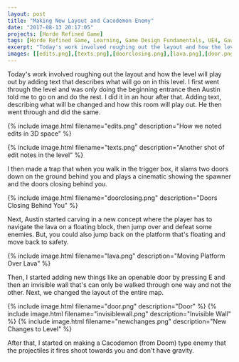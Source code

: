 ```yaml
---
layout: post
title: "Making New Layout and Cacodemon Enemy"
date: "2017-08-13 20:17:05"
projects: [Horde Refined Game]
tags: [Horde Refined Game, Learning, Game Design Fundamentals, UE4, Gauntlet, Super Mario 3D World, Level Design, Mechanics, Platformer, Traps, Dungeon Crawler, Doom, Enemy Design]
excerpt: "Today's work involved roughing out the layout and how the level will play"
images: [[edits.png],[texts.png],[doorclosing.png],[lava.png],[door.png],[invisiblewall.png],[newchanges.png]]
---
```


Today's work involved roughing out the layout and how the level will play out by adding text that describes what will go on in this level. I first went through the level and was only doing the beginning entrance then Austin told me to go on and do the rest. I did it in an hour after that. Adding text, describing what will be changed and how this room will play out. He then went through and did the same.

{% include image.html filename="edits.png" description="How we noted edits in 3D space" %}

{% include image.html filename="texts.png" description="Another shot of edit notes in the level" %}

I then made a trap that when you walk in the trigger box, it slams two doors down on the ground behind you and plays a cinematic showing the spawner and the doors closing behind you.

{% include image.html filename="doorclosing.png" description="Doors Closing Behind You" %}

Next, Austin started carving in a new concept where the player has to navigate the lava on a floating block, then jump over and defeat some enemies. But, you could also jump back on the platform that's floating and move back to safety. 

{% include image.html filename="lava.png" description="Moving Platform Over Lava" %}

Then, I started adding new things like an openable door by pressing E and then an invisible wall that's can only be walked through one way and not the other. Next, we changed the layout of the entire map.

{% include image.html filename="door.png" description="Door" %}
{% include image.html filename="invisiblewall.png" description="Invisible Wall" %}
{% include image.html filename="newchanges.png" description="New Changes to Level" %}

After that, I started on making a Cacodemon (from Doom) type enemy that the projectiles it fires shoot towards you and don't have gravity.